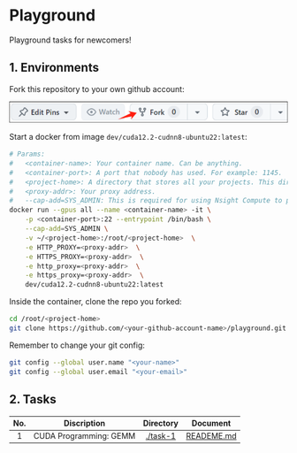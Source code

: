 # Playground 

Playground tasks for newcomers!

## 1. Environments

Fork this repository to your own github account:

![image](./docs/imgs/fork.png)

Start a docker from image `dev/cuda12.2-cudnn8-ubuntu22:latest`:

```bash
# Params:
#   <container-name>: Your container name. Can be anything.
#   <container-port>: A port that nobody has used. For example: 1145.
#   <project-home>: A directory that stores all your projects. This directory should be shared by all containers.
#   <proxy-addr>: Your proxy address.
#   --cap-add=SYS_ADMIN: This is required for using Nsight Compute to profiling in docker.
docker run --gpus all --name <container-name> -it \
    -p <container-port>:22 --entrypoint /bin/bash \
    --cap-add=SYS_ADMIN \
    -v ~/<project-home>:/root/<project-home>  \
    -e HTTP_PROXY=<proxy-addr>  \
    -e HTTPS_PROXY=<proxy-addr>  \
    -e http_proxy=<proxy-addr>  \
    -e https_proxy=<proxy-addr>  \
    dev/cuda12.2-cudnn8-ubuntu22:latest
```

Inside the container, clone the repo you forked:

```bash
cd /root/<project-home>
git clone https://github.com/<your-github-account-name>/playground.git
```

Remember to change your git config:

```bash
git config --global user.name "<your-name>"
git config --global user.email "<your-email>"
```

## 2. Tasks

| No. | Discription | Directory | Document |
|:---:|:---:|:---:|:---:|
| 1 | CUDA Programming: GEMM | [./task-1](./task-1) | [READEME.md](./task-1/README.md) |

